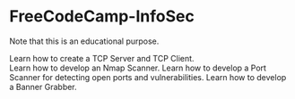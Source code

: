 # FreeCodeCamp-InfoSec
Note that this is an educational purpose.

Learn how to create a TCP Server and TCP Client.
<br>
Learn how to develop an Nmap Scanner.
Learn how to develop a Port Scanner for detecting open ports and vulnerabilities.
Learn how to develop a Banner Grabber.
